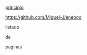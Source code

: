 [principio](https://github.com/Miguel-J/eneboo)

https://github.com/Miguel-J/eneboo

listado 

de

paginas